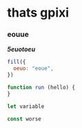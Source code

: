 # thats gpixi

### eouue

**_5euotoeu_**

```js
fill({
  oeuo: "eoue",
})

function run (hello) {
}

let variable

const worse
```
